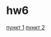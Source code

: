 # hw6

[пункт 1](https://radikal.ru/big/hs8vazsgz4223)
[пункт 2](https://radikal.ru/big/10qvz1r8hbjq5)

